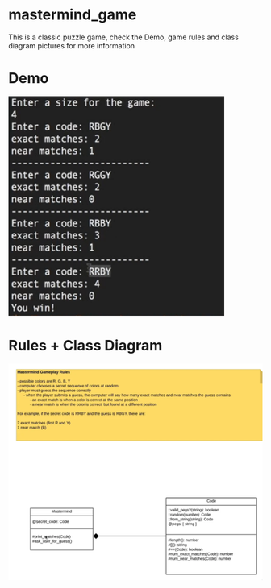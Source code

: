 # mastermind_game

This is a classic puzzle game, check the Demo, game rules and class diagram pictures for more information

# Demo 
![alt text](https://github.com/HeshamaMohamed/mastermind_game/blob/main/demo.png?raw=true)

# Rules + Class Diagram
![alt text](https://github.com/HeshamaMohamed/mastermind_game/blob/main/rules%20and%20class%20diagram.png?raw=true)
